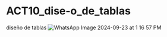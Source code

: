 # ACT10_dise-o_de_tablas
diseño de tablas
![WhatsApp Image 2024-09-23 at 1 16 57 PM](https://github.com/user-attachments/assets/7f784344-c98f-4b51-8b9d-4c785c6ee21d)
